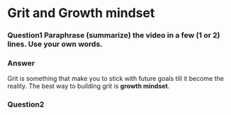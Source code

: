 # Grit and Growth mindset
### Question1  Paraphrase (summarize) the video in a few (1 or 2) lines. Use your own words.
### Answer
Grit is something that make you to stick with future goals till it become the reality. The best way to building grit is **growth mindset**.
### Question2 
